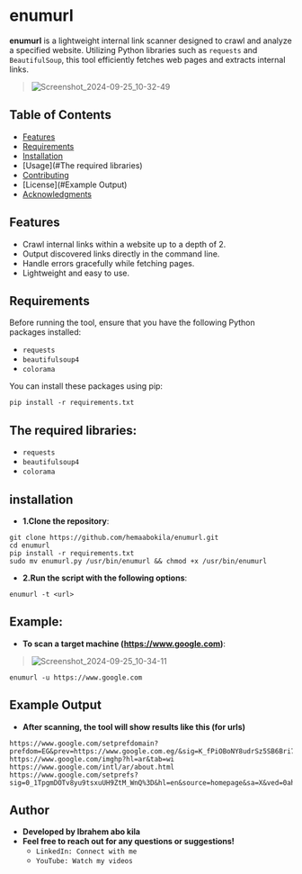 # enumurl

**enumurl** is a lightweight internal link scanner designed to crawl and analyze a specified website. Utilizing Python libraries such as `requests` and `BeautifulSoup`, this tool efficiently fetches web pages and extracts internal links.

> ![Screenshot_2024-09-25_10-32-49](https://github.com/user-attachments/assets/672b1723-a6c5-4ca3-a6dd-aa4e2cba66c8)

## Table of Contents

- [Features](#features)
- [Requirements](#requirements)
- [Installation](#installation)
- [Usage](#The required libraries)
- [Contributing](#Example)
- [License](#Example Output)
- [Acknowledgments](#Author)

## Features

- Crawl internal links within a website up to a depth of 2.
- Output discovered links directly in the command line.
- Handle errors gracefully while fetching pages.
- Lightweight and easy to use.

## Requirements

Before running the tool, ensure that you have the following Python packages installed:

- `requests`
- `beautifulsoup4`
- `colorama`

You can install these packages using pip:

```
pip install -r requirements.txt
```
## The required libraries:

- `requests`
- `beautifulsoup4`
- `colorama`
## installation
- **1.Clone the repository**:
```
git clone https://github.com/hemaabokila/enumurl.git
cd enumurl
pip install -r requirements.txt
sudo mv enumurl.py /usr/bin/enumurl && chmod +x /usr/bin/enumurl
```
- **2.Run the script with the following options**:
```
enumurl -t <url>

```


## Example:
- **To scan a target machine (https://www.google.com)**:

> ![Screenshot_2024-09-25_10-34-11](https://github.com/user-attachments/assets/8390a947-a6d6-4d47-a6e7-9d16acbfcfef)

```
enumurl -u https://www.google.com
```

## Example Output
- **After scanning, the tool will show results like this (for urls)**
```
https://www.google.com/setprefdomain?prefdom=EG&prev=https://www.google.com.eg/&sig=K_fPiOBoNY8udrSz5SB6Bri7MLVKQ%3D
https://www.google.com/imghp?hl=ar&tab=wi
https://www.google.com/intl/ar/about.html
https://www.google.com/setprefs?sig=0_1TpgmDOTv8yu9tsxuUH9ZtM_WnQ%3D&hl=en&source=homepage&sa=X&ved=0ahUKEwjOj9Sgr96IAxWCV0EAHQCwOEwQ2ZgBCAY
```

## Author
- **Developed by Ibrahem abo kila**
- **Feel free to reach out for any questions or suggestions!**
  - `LinkedIn: Connect with me`
  - `YouTube: Watch my videos`





